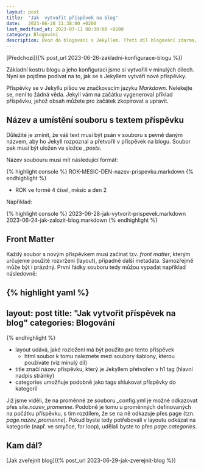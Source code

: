 ```yaml
---
layout: post
title:  "Jak  vytvořit příspěvek na blog"
date:   2023-06-28 11:38:00 +0200
last_modified_at: 2023-07-11 08:30:00 +0200
category: Blogování
description: Úvod do blogování s Jekyllem. Třetí díl blogování zdarma, vytvoření příspěvku.
---
```


[Předchozí]({% post_url 2023-06-26-zakladni-konfigurace-blogu %})

Základní kostru blogu a jeho konfiguraci jsme si vytvořili v minulých dílech. Nyní se pojďme podívat na to, jak se s Jekyllem vytváří nové příspěvky.

Příspěvky se v Jekyllu píšou ve značkovacím jazyku *Markdown*. Nelekejte se, není to žádná věda. Jekyll vám na začátku vygeneroval příklad příspěvku, jehož obsah můžete pro začátek zkopírovat a upravit.

## Název a umístění souboru s textem příspěvku

Důležité je zmínit, že váš text musí být psán v souboru s pevně daným názvem, aby ho Jekyll rozpoznal a přetvořil v příspěvek na blogu. Soubor pak musí být uložen ve složce *_posts*.

Název soubouru musí mít následující formát:

{% highlight console %}
ROK-MESIC-DEN-nazev-prispevku.markdown
{% endhighlight %}

- ROK ve formě 4 čísel, měsíc a den 2

Například:

{% highlight console %}
2023-06-28-jak-vytvorit-prispevek.markdown
2023-06-24-jak-zalozit-blog.markdown
{% endhighlight %}

## Front Matter

Každý soubor s novým příspěvkem musí začínat tzv. *front matter*, kterým určujeme použité rozvržení (layout), případně další metadata. Samozřejmě může být i prázdný. První řádky souboru tedy můžou vypadat například následovně:

{% highlight yaml %}
---
layout: post
title:  "Jak  vytvořit příspěvek na blog"
categories: Blogování
---
{% endhighlight %}

- layout udává, jaké rozložení má být použito pro tento příspěvek
  - html soubor k tomu naleznete mezi soubory šablony, kterou používáte (viz minulý díl)
- title značí název příspěvku, který je Jekyllem přetvořen v h1 tag (hlavní nadpis stránky)
- categories umožňuje podobně jako tags shlukovat příspěvky do kategorií

Již jsme viděli, že na proměnné ze souboru _config.yml je možné odkazovat přes site.*nazev_promenne*. Podobně je tomu u proměnných definovaných na počátku příspěvku, s tím rozdílem, že se na ně odkazuje přes page (tzn. *page.nazev_promenne*). Pokud byste tedy potřebovali v layoutu odkázat na kategorie (např. ve smyčce, for loop), udělali byste to přes *page.categories*.

## Kam dál?

[Jak zveřejnit blog]({% post_url 2023-06-29-jak-zverejnit-blog %})
